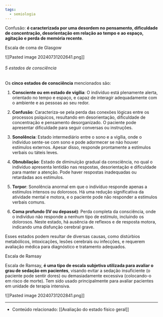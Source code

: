 ```yaml
---
tags:
  - semiologia
---
```


Confusão: **é caracterizada por uma desordem no pensamento, dificuldade de concentração, desorientação em relação ao tempo e ao espaço, agitação e perda de memória recente**.

Escala de coma de Glasgow 

![[Pasted image 20240731202641.png]]

###### 5 estados de consciência

Os **cinco estados de consciência** mencionados são:

1. **Consciente ou em estado de vigília**: O indivíduo está plenamente alerta, orientado no tempo e espaço, e capaz de interagir adequadamente com o ambiente e as pessoas ao seu redor.

2. **Confusão**: Caracteriza-se pela perda das conexões lógicas entre os processos psíquicos, resultando em desorientação, dificuldade de concentração e pensamento desorganizado. O paciente pode apresentar dificuldade para seguir conversas ou instruções.

3. **Sonolência**: Estado intermediário entre o sono e a vigília, onde o indivíduo sente-se com sono e pode adormecer se não houver estímulos externos. Apesar disso, responde prontamente a estímulos verbais ou táteis leves.

4. **Obnubilação**: Estado de diminuição gradual da consciência, no qual o indivíduo apresenta lentidão nas respostas, desorientação e dificuldade para manter a atenção. Pode haver respostas inadequadas ou retardadas aos estímulos.

5. **Torpor**: Sonolência anormal em que o indivíduo responde apenas a estímulos intensos ou dolorosos. Há uma redução significativa da atividade mental e motora, e o paciente pode não responder a estímulos verbais comuns.

6. **Coma profundo (IV ou depassé)**: Perda completa da consciência, onde o indivíduo não responde a nenhum tipo de estímulo, incluindo os dolorosos. Neste estado, há ausência de reflexos e de resposta motora, indicando uma disfunção cerebral grave.

Esses estados podem resultar de diversas causas, como distúrbios metabólicos, intoxicações, lesões cerebrais ou infecções, e requerem avaliação médica para diagnóstico e tratamento adequados. 



Escala de Ramsay

Escala de Ramsay, **é uma tipo de escala subjetiva utilizada para avaliar o grau de sedação em pacientes**, visando evitar a sedação insuficiente (o paciente pode sentir dores) ou demasiadamente excessiva (colocando-o em risco de morte). Tem sido usado principalmente para avaliar pacientes em unidade de terapia intensiva.

![[Pasted image 20240731202841.png]]

---
- Conteúdo relacionado: [[Avaliação do estado físico geral]]